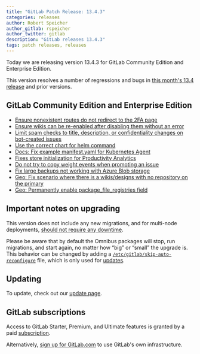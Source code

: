 ```yaml
---
title: "GitLab Patch Release: 13.4.3"
categories: releases
author: Robert Speicher
author_gitlab: rspeicher
author_twitter: gitlab
description: "GitLab releases 13.4.3"
tags: patch releases, releases
---
```


Today we are releasing version 13.4.3 for GitLab Community Edition and Enterprise Edition.

This version resolves a number of regressions and bugs in
[this month's 13.4 release](/releases/2020/09/22/gitlab-13-4-released/) and
prior versions.

## GitLab Community Edition and Enterprise Edition

* [Ensure nonexistent routes do not redirect to the 2FA page](https://gitlab.com/gitlab-org/gitlab/-/merge_requests/42784)
* [Ensure wikis can be re-enabled after disabling them without an error](https://gitlab.com/gitlab-org/gitlab/-/merge_requests/42910)
* [Limit spam checks to title, description, or confidentiality changes on bot-created issues](https://gitlab.com/gitlab-org/gitlab/-/merge_requests/43463)
* [Use the correct chart for helm command](https://gitlab.com/gitlab-org/gitlab/-/merge_requests/43487)
* [Docs: Fix example manifest.yaml for Kubernetes Agent](https://gitlab.com/gitlab-org/gitlab/-/merge_requests/43490)
* [Fixes store initialization for Productivity Analytics](https://gitlab.com/gitlab-org/gitlab/-/merge_requests/43532)
* [Do not try to copy weight events when promoting an issue](https://gitlab.com/gitlab-org/gitlab/-/merge_requests/43891)
* [Fix large backups not working with Azure Blob storage](https://gitlab.com/gitlab-org/gitlab/-/merge_requests/44233)
* [Geo: Fix scenario where there is a wikis/designs with no repository on the primary](https://gitlab.com/gitlab-org/gitlab/-/merge_requests/43765)
* [Geo: Permanently enable package_file_registries field](https://gitlab.com/gitlab-org/gitlab/-/merge_requests/43434)

## Important notes on upgrading

This version does not include any new migrations, and for multi-node deployments, [should not require any downtime](https://docs.gitlab.com/ee/update/#upgrading-without-downtime).

Please be aware that by default the Omnibus packages will stop, run migrations,
and start again, no matter how “big” or “small” the upgrade is. This behavior
can be changed by adding a [`/etc/gitlab/skip-auto-reconfigure`](http://docs.gitlab.com/omnibus/update/README.html) file,
which is only used for [updates](https://docs.gitlab.com/omnibus/update/README.html).

## Updating

To update, check out our [update page](/update/).

## GitLab subscriptions

Access to GitLab Starter, Premium, and Ultimate features is granted by a paid [subscription](/pricing/).

Alternatively, [sign up for GitLab.com](https://gitlab.com/users/sign_in)
to use GitLab's own infrastructure.
